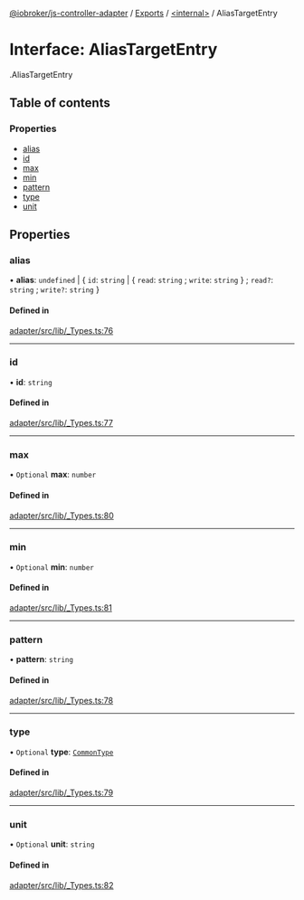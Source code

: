[@iobroker/js-controller-adapter](../README.md) / [Exports](../modules.md) / [<internal\>](../modules/internal_.md) / AliasTargetEntry

# Interface: AliasTargetEntry

[<internal>](../modules/internal_.md).AliasTargetEntry

## Table of contents

### Properties

- [alias](internal_.AliasTargetEntry.md#alias)
- [id](internal_.AliasTargetEntry.md#id)
- [max](internal_.AliasTargetEntry.md#max)
- [min](internal_.AliasTargetEntry.md#min)
- [pattern](internal_.AliasTargetEntry.md#pattern)
- [type](internal_.AliasTargetEntry.md#type)
- [unit](internal_.AliasTargetEntry.md#unit)

## Properties

### alias

• **alias**: `undefined` \| { `id`: `string` \| { `read`: `string` ; `write`: `string`  } ; `read?`: `string` ; `write?`: `string`  }

#### Defined in

[adapter/src/lib/_Types.ts:76](https://github.com/ioBroker/ioBroker.js-controller/blob/e0b409fe/packages/adapter/src/lib/_Types.ts#L76)

___

### id

• **id**: `string`

#### Defined in

[adapter/src/lib/_Types.ts:77](https://github.com/ioBroker/ioBroker.js-controller/blob/e0b409fe/packages/adapter/src/lib/_Types.ts#L77)

___

### max

• `Optional` **max**: `number`

#### Defined in

[adapter/src/lib/_Types.ts:80](https://github.com/ioBroker/ioBroker.js-controller/blob/e0b409fe/packages/adapter/src/lib/_Types.ts#L80)

___

### min

• `Optional` **min**: `number`

#### Defined in

[adapter/src/lib/_Types.ts:81](https://github.com/ioBroker/ioBroker.js-controller/blob/e0b409fe/packages/adapter/src/lib/_Types.ts#L81)

___

### pattern

• **pattern**: `string`

#### Defined in

[adapter/src/lib/_Types.ts:78](https://github.com/ioBroker/ioBroker.js-controller/blob/e0b409fe/packages/adapter/src/lib/_Types.ts#L78)

___

### type

• `Optional` **type**: [`CommonType`](../modules/internal_.md#commontype)

#### Defined in

[adapter/src/lib/_Types.ts:79](https://github.com/ioBroker/ioBroker.js-controller/blob/e0b409fe/packages/adapter/src/lib/_Types.ts#L79)

___

### unit

• `Optional` **unit**: `string`

#### Defined in

[adapter/src/lib/_Types.ts:82](https://github.com/ioBroker/ioBroker.js-controller/blob/e0b409fe/packages/adapter/src/lib/_Types.ts#L82)
